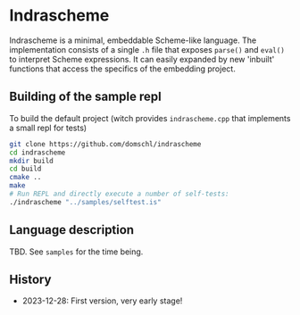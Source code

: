 # Indrascheme

Indrascheme is a minimal, embeddable Scheme-like language. The implementation consists of a single `.h` file
that exposes `parse()` and `eval()` to interpret Scheme expressions. It can easily expanded by new 'inbuilt' functions that
access the specifics of the embedding project.

## Building of the sample repl

To build the default project (witch provides `indrascheme.cpp` that implements a small repl for tests)

```bash
git clone https://github.com/domschl/indrascheme
cd indrascheme
mkdir build
cd build
cmake ..
make
# Run REPL and directly execute a number of self-tests:
./indrascheme "../samples/selftest.is"
```

## Language description

TBD. See `samples` for the time being.

## History

- 2023-12-28: First version, very early stage!

